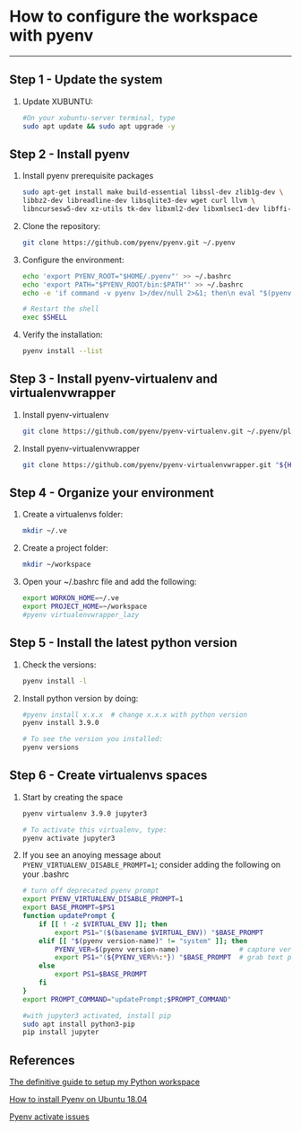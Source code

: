 #  How to configure the  workspace with pyenv

-----------------------------------------------------
##  Step 1 -  Update the system

1. Update XUBUNTU: 

    ```sh
    #On your xubuntu-server terminal, type
    sudo apt update && sudo apt upgrade -y

    ```

## Step 2 - Install pyenv

1. Install pyenv prerequisite packages

    ```sh
    sudo apt-get install make build-essential libssl-dev zlib1g-dev \
    libbz2-dev libreadline-dev libsqlite3-dev wget curl llvm \
    libncursesw5-dev xz-utils tk-dev libxml2-dev libxmlsec1-dev libffi-dev liblzma-dev git
    ```

2. Clone the repository:

    ```sh
    git clone https://github.com/pyenv/pyenv.git ~/.pyenv

    ```
3. Configure the environment:

    ```sh
    echo 'export PYENV_ROOT="$HOME/.pyenv"' >> ~/.bashrc
    echo 'export PATH="$PYENV_ROOT/bin:$PATH"' >> ~/.bashrc
    echo -e 'if command -v pyenv 1>/dev/null 2>&1; then\n eval "$(pyenv init --path)"\nfi' >> ~/.bashrc

    # Restart the shell    
    exec $SHELL
    ```
4. Verify the installation:

    ```sh
    pyenv install --list
    ```

## Step 3 - Install pyenv-virtualenv and virtualenvwrapper

1. Install pyenv-virtualenv
    
    ```sh
    git clone https://github.com/pyenv/pyenv-virtualenv.git ~/.pyenv/plugins/pyenv-virtualenv
    ```
    
2. Install pyenv-virtualenvwrapper

    ```sh
    git clone https://github.com/pyenv/pyenv-virtualenvwrapper.git "${HOME}/.pyenv/plugins/pyenv-virtualenvwrapper"

    ```

## Step 4 - Organize your environment

1. Create a virtualenvs folder:
    
    ```sh
    mkdir ~/.ve
    ```
2. Create a project folder:

    ```sh
    mkdir ~/workspace
    ```

3. Open your ~/.bashrc file and add the following:
    
    ```sh
    export WORKON_HOME=~/.ve
    export PROJECT_HOME=~/workspace
    #pyenv virtualenvwrapper_lazy

    ```
## Step 5 - Install the latest python version

1. Check the versions:
    
    ```sh
    pyenv install -l
    ```

2.  Install python version by doing:

    ```sh
    #pyenv install x.x.x  # change x.x.x with python version
    pyenv install 3.9.0

    # To see the version you installed:
    pyenv versions
    ```

## Step 6 - Create virtualenvs spaces
    
1. Start by creating the space

    ```sh    
    pyenv virtualenv 3.9.0 jupyter3
    
    # To activate this virtualenv, type:
    pyenv activate jupyter3
    ```

2. If you see an anoying message about `PYENV_VIRTUALENV_DISABLE_PROMPT=1`; consider adding the following on your .bashrc

    ```sh
    # turn off deprecated pyenv prompt
    export PYENV_VIRTUALENV_DISABLE_PROMPT=1
    export BASE_PROMPT=$PS1
    function updatePrompt {
        if [[ ! -z $VIRTUAL_ENV ]]; then
            export PS1="($(basename $VIRTUAL_ENV)) "$BASE_PROMPT
        elif [[ "$(pyenv version-name)" != "system" ]]; then
            PYENV_VER=$(pyenv version-name)               # capture version name in variable
            export PS1="(${PYENV_VER%%:*}) "$BASE_PROMPT  # grab text prior to first ':' character
        else
            export PS1=$BASE_PROMPT
        fi
    }
    export PROMPT_COMMAND="updatePrompt;$PROMPT_COMMAND"

    #with jupyter3 activated, install pip
    sudo apt install python3-pip
    pip install jupyter

    ```



## References
[The definitive guide to setup my Python workspace](https://medium.com/@henriquebastos/the-definitive-guide-to-setup-my-python-workspace-628d68552e14)

[How to install Pyenv on Ubuntu 18.04](https://www.liquidweb.com/kb/how-to-install-pyenv-on-ubuntu-18-04/)

[Pyenv activate issues](https://github.com/pyenv/pyenv-virtualenv/issues/135)

